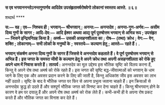 **स एव भगवाननन्तोऽनन्तगुणार्णव आदिदेव उपसंहृतामर्षरोषवेगो लोकानां स्वस्तय आस्ते. ॥ ६॥** 

शब्दार्थ **** 

**स:—** **वह** **; एव—** **निश्चय ही** **; भगवान्—** **श्रीभगवान्** **; अनन्त:—** **अनन्तदेव** **; अनन्त-गुण-अर्णव:—** **असीम दिव्य गुणों के सागर** **;** **आदि-देव:—** **आदि ईश्वर अथवा आद्य  पूर्ण पुरुषोत्तम भगवान् से अभिन्न रूप** **; उपसंहृत—** **जिसने इन्द्रियनिग्रह किया है** **;** **अमर्ष—** **उसकी असहनशीलता का** **; रोष—** **(तथा) क्रोध** **; वेग:—** **वेग, शक्ति** **; लोकानाम्—** **सभी लोकों के मनुष्यों के** **;** **स्वस्तये—** **कल्याण हेतु** **; आस्ते—** **रहते हैं।** **.** 

**भगवान् संकर्षण अनन्त दिव्य गुणों के सागर हैं जिससे वे अनन्तदेव कहलाते हैं। वे पूर्ण** **पुरुषोत्तम भगवान् से अभिन्न हैं। इस जगत के समस्त जीवों के कल्याण हेतु वे अपने क्रोध तथा** **अपनी असहनशीलता को रोके हुए अपने धाम में निवास करते हैं।** **तात्पर्य :** अनन्तदेव का मूल उद्देश्य इस भौतिक सृष्टि को विलय करना हैं, किन्तु वे अपने रोष तथा अमर्ष को रोके रहते हैं। इस जगत की सृष्टि बद्ध-जीवात्माओं को भगवान् के धाम जाने के लिए एक और अवसर प्रदान करने के लिए की जाती है, किन्तु अधिकांश जीव इस अवसर का लाभ नहीं उठाते। सृष्टि के बाद वे भौतिक जगत पर फिर से अपना प्रभुत्व जताना चाहते हैं। इन क्रियाओं से अनन्तदेव क्रुद्ध हो उठते हैं और सश्पूर्ण भौतिक जगत को विनष्ट कर देना चाहते हैं। किन्तु श्रीभगवान् होने के कारण वे हम पर दयालु हैं और अपने रोष तथा अमर्ष को रोक लेते हैं। कभी-कभी ही वे अपना रोष प्रकट करते हैं और भौतिक जगत का विनाश कर देते हैं।  